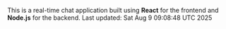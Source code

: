 This is a real-time chat application built using **React** for the frontend and **Node.js** for the backend.
Last updated: Sat Aug  9 09:08:48 UTC 2025
